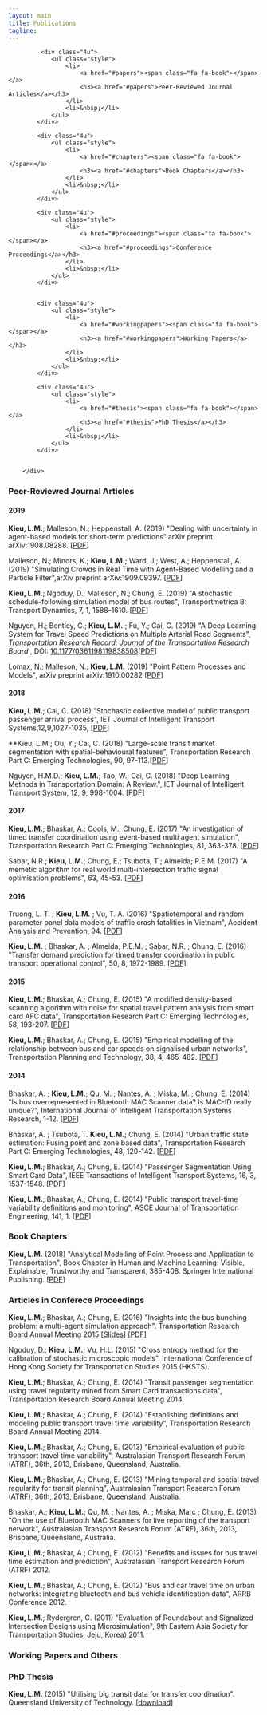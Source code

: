 ```yaml
---
layout: main
title: Publications
tagline: 
---
```


 <section class="container">
        <div class="row">

			 <div class="4u">
                <ul class="style">
                    <li>
                        <a href="#papers"><span class="fa fa-book"></span></a>
                        <h3><a href="#papers">Peer-Reviewed Journal Articles</a></h3>
                    </li>
                    <li>&nbsp;</li>
                </ul>
            </div>

            <div class="4u">
                <ul class="style">
                    <li>
                        <a href="#chapters"><span class="fa fa-book"></span></a>
                        <h3><a href="#chapters">Book Chapters</a></h3>
                    </li>
                    <li>&nbsp;</li>
                </ul>
            </div>
            
            <div class="4u">
                <ul class="style">
                    <li>
                        <a href="#proceedings"><span class="fa fa-book"></span></a>
                        <h3><a href="#proceedings">Conference Proceedings</a></h3>
                    </li>
                    <li>&nbsp;</li>
                </ul>
            </div>
            
            
            <div class="4u">
                <ul class="style">
                    <li>
                        <a href="#workingpapers"><span class="fa fa-book"></span></a>
                        <h3><a href="#workingpapers">Working Papers</a></h3>
                    </li>
                    <li>&nbsp;</li>
                </ul>
            </div>
            
            <div class="4u">
                <ul class="style">
                    <li>
                        <a href="#thesis"><span class="fa fa-book"></span></a>
                        <h3><a href="#thesis">PhD Thesis</a></h3>
                    </li>
                    <li>&nbsp;</li>	
                </ul>
            </div>


        </div>
</section>
            
<!-- Skip to: [Peer-Reviewed Journal Articles](#papers), [Book Chapters](#chapters), [Articles in Conferece Proceedings](#proceedings), [Working Papers](#workingpapers), [PhD Thesis](#thesis). -->


### <a name="papers"></a>Peer-Reviewed Journal Articles

#### 2019 

**Kieu, L.M.**; Malleson, N.; Heppenstall, A. (2019) "Dealing with uncertainty in agent-based models for short-term predictions",arXiv preprint arXiv:1908.08288. [[PDF](./papers/Nguyen2019.pdf)]

Malleson, N.; Minors, K.; **Kieu, L.M.**; Ward, J.; West, A.; Heppenstall, A. (2019) "Simulating Crowds in Real Time with Agent-Based Modelling and a Particle Filter",arXiv preprint arXiv:1909.09397. [[PDF](./papers/Nguyen2019.pdf)]

**Kieu, L.M.**; Ngoduy, D.; Malleson, N.; Chung, E. (2019) "A stochastic schedule-following simulation model of bus routes", Transportmetrica B: Transport Dynamics, 7, 1, 1588-1610. [[PDF](./papers/Nguyen2019.pdf)]

Nguyen, H.; Bentley, C.; **Kieu, L.M.** ; Fu, Y.; Cai, C. (2019) "A Deep Learning System for Travel Speed Predictions on Multiple Arterial Road Segments", _Transportation Research Record: Journal of the Transportation Research Board_ , DOI: [10.1177/0361198119838508](https://doi.org/10.1177/0361198119838508)[[PDF](./papers/Nguyen2019.pdf)]

Lomax, N.; Malleson, N.; **Kieu, L.M.** (2019) "Point Pattern Processes and Models", arXiv preprint arXiv:1910.00282 [[PDF](./papers/Nguyen2019.pdf)]

#### 2018

**Kieu, L.M.**; Cai, C. (2018) "Stochastic collective model of public transport passenger arrival process", IET Journal of Intelligent Transport Systems,12,9,1027-1035, [[PDF](./papers/Nguyen2019.pdf)]

**Kieu, L.M.; Ou, Y.; Cai, C. (2018) "Large-scale transit market segmentation with spatial-behavioural features", Transportation Research Part C: Emerging Technologies, 90, 97-113.[[PDF](./papers/Nguyen2019.pdf)]

Nguyen, H.M.D.; **Kieu, L.M.**; Tao, W.; Cai, C. (2018) "Deep Learning Methods in Transportation Domain: A Review.", IET Journal of Intelligent Transport System, 12, 9, 998-1004. [[PDF](./papers/Nguyen2019.pdf)]

#### 2017

**Kieu, L.M.**; Bhaskar, A.; Cools, M.; Chung, E. (2017) "An investigation of timed transfer coordination using event-based multi agent simulation", Transportation Research Part C: Emerging Technologies, 81, 363-378. [[PDF](./papers/Nguyen2019.pdf)]

Sabar, N.R.; **Kieu, L.M.**; Chung, E.; Tsubota, T.; Almeida; P.E.M. (2017) "A memetic algorithm for real world multi-intersection traffic signal optimisation problems", 63, 45-53. [[PDF](./papers/Nguyen2019.pdf)]

#### 2016

Truong, L. T. ; **Kieu, L.M.**  ; Vu, T. A. (2016) "Spatiotemporal and random parameter panel data models of traffic crash fatalities in Vietnam", Accident Analysis and Prevention, 94. [[PDF](./papers/Nguyen2019.pdf)]

**Kieu, L.M.** ; Bhaskar, A. ; Almeida, P.E.M. ; Sabar, N.R. ; Chung, E. (2016) "Transfer demand prediction for timed transfer coordination in public transport operational control", 50, 8, 1972-1989. [[PDF](./papers/Nguyen2019.pdf)]

#### 2015

**Kieu, L.M.**; Bhaskar, A.; Chung, E. (2015) "A modified density-based scanning algorithm with noise for spatial travel pattern analysis from smart card AFC data", Transportation Research Part C: Emerging Technologies, 58, 193-207. [[PDF](./papers/Nguyen2019.pdf)]  

**Kieu, L.M.**; Bhaskar, A.; Chung, E. (2015) "Empirical modelling of the relationship between bus and car speeds on signalised urban networks", Transportation Planning and Technology, 38, 4, 465-482. [[PDF](./papers/Nguyen2019.pdf)]  

#### 2014

Bhaskar, A. ; **Kieu, L.M.**; Qu, M. ; Nantes, A. ; Miska, M. ; Chung, E. (2014) "Is bus overrepresented in Bluetooth MAC Scanner data? Is MAC-ID really unique?", International Journal of Intelligent Transportation Systems Research, 1-12. [[PDF](./papers/Nguyen2019.pdf)] 

Bhaskar, A. ; Tsubota, T. **Kieu, L.M.**; Chung, E. (2014) "Urban traffic state estimation: Fusing point and zone based data", Transportation Research Part C: Emerging Technologies, 48, 120-142. [[PDF](./papers/Nguyen2019.pdf)] 

**Kieu, L.M.**; Bhaskar, A.; Chung, E. (2014) "Passenger Segmentation Using Smart Card Data", IEEE Transactions of Intelligent Transport Systems, 16, 3, 1537-1548. [[PDF](./papers/Nguyen2019.pdf)]  

**Kieu, L.M.**; Bhaskar, A.; Chung, E. (2014) "Public transport travel-time variability definitions and monitoring", ASCE Journal of Transportation Engineering, 141, 1. [[PDF](./papers/Nguyen2019.pdf)]  

### <a name="chapters"></a>Book Chapters

**Kieu, L.M.** (2018) "Analytical Modelling of Point Process and Application to Transportation", Book Chapter in Human and Machine Learning: Visible, Explainable, Trustworthy and Transparent, 385-408. Springer International Publishing. [[PDF](./papers/Nguyen2019.pdf)]

### <a name="proceedings"></a>Articles in Conferece Proceedings

**Kieu, L.M.**; Bhaskar, A.; Chung, E. (2016) "Insights into the bus bunching problem: a multi-agent simulation approach". Transportation Research Board Annual Meeting 2015 [[Slides](http://surf.leeds.ac.uk/p/2017-09-26-essa-da.html)] [[PDF]({{site.url}}/{{site.baseurl}}/papers/2017-essa_da-final.pdf)]

Ngoduy, D.; **Kieu, L.M.**; Vu, H.L. (2015) "Cross entropy method for the calibration of stochastic microscopic models". International Conference of Hong Kong Society for Transportation Studies 2015 (HKSTS). 

**Kieu, L.M.**; Bhaskar, A.; Chung, E. (2014) "Transit passenger segmentation using travel regularity mined from Smart Card transactions data", Transportation Research Board Annual Meeting 2014. 

**Kieu, L.M.**; Bhaskar, A.; Chung, E. (2014) "Establishing definitions and modeling public transport travel time variability", Transportation Research Board Annual Meeting 2014. 

**Kieu, L.M.**; Bhaskar, A.; Chung, E. (2013) "Empirical evaluation of public transport travel time variability", Australasian Transport Research Forum (ATRF), 36th, 2013, Brisbane, Queensland, Australia.

**Kieu, L.M.**; Bhaskar, A.; Chung, E. (2013) "Mining temporal and spatial travel regularity for transit planning", Australasian Transport Research Forum (ATRF), 36th, 2013, Brisbane, Queensland, Australia.

Bhaskar, A.; **Kieu, L.M.**;  Qu, M. ; Nantes, A. ; Miska, Marc ; Chung, E. (2013) "On the use of Bluetooth MAC Scanners for live reporting of the transport network", Australasian Transport Research Forum (ATRF), 36th, 2013, Brisbane, Queensland, Australia.

**Kieu, L.M.**; Bhaskar, A.; Chung, E. (2012) "Benefits and issues for bus travel time estimation and prediction", Australasian Transport Research Forum (ATRF) 2012.

**Kieu, L.M.**; Bhaskar, A.; Chung, E. (2012) "Bus and car travel time on urban networks: integrating bluetooth and bus vehicle identification data", ARRB Conference 2012.

**Kieu, L.M.**; Rydergren, C. (2011) "Evaluation of Roundabout and Signalized Intersection Designs using Microsimulation", 9th Eastern Asia Society for Transportation Studies, Jeju, Korea) 2011. 

### <a name="workingpapers"></a>Working Papers and Others



### <a name="thesis"></a>PhD Thesis

**Kieu, L.M.** (2015) "Utilising big transit data for transfer coordination". Queensland University of Technology. [[download](http://www.geog.leeds.ac.uk/fileadmin/documents/peoplepages/n.malleson/thesis-final.pdf)]
